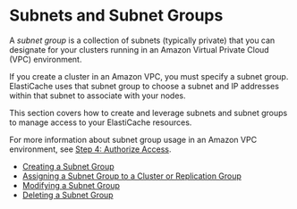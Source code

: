 # Subnets and Subnet Groups<a name="SubnetGroups"></a>

A *subnet group* is a collection of subnets \(typically private\) that you can designate for your clusters running in an Amazon Virtual Private Cloud \(VPC\) environment\.

If you create a cluster in an Amazon VPC, you must specify a subnet group\. ElastiCache uses that subnet group to choose a subnet and IP addresses within that subnet to associate with your nodes\.

This section covers how to create and leverage subnets and subnet groups to manage access to your ElastiCache resources\. 

For more information about subnet group usage in an Amazon VPC environment, see [Step 4: Authorize Access](GettingStarted.AuthorizeAccess.md)\.


+ [Creating a Subnet Group](SubnetGroups.Creating.md)
+ [Assigning a Subnet Group to a Cluster or Replication Group](SubnetGroups.Assigning.md)
+ [Modifying a Subnet Group](SubnetGroups.Modifying.md)
+ [Deleting a Subnet Group](SubnetGroups.Deleting.md)